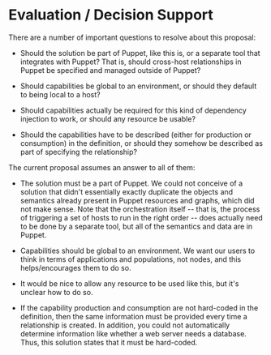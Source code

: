 Evaluation / Decision Support
=============================
There are a number of important questions to resolve about this proposal:

* Should the solution be part of Puppet, like this is, or a separate tool that
  integrates with Puppet?  That is, should cross-host relationships in Puppet
  be specified and managed outside of Puppet?

* Should capabilities be global to an environment, or should they default to
  being local to a host?

* Should capabilities actually be required for this kind of dependency
  injection to work, or should any resource be usable?

* Should the capabilities have to be described (either for production or
  consumption) in the definition, or should they somehow be described as part
  of specifying the relationship?

The current proposal assumes an answer to all of them:

* The solution must be a part of Puppet.  We could not conceive of a solution
  that didn't essentially exactly duplicate the objects and semantics already
  present in Puppet resources and graphs, which did not make sense.  Note that
  the orchestration itself -- that is, the process of triggering a set of hosts
  to run in the right order -- does actually need to be done by a separate
  tool, but all of the semantics and data are in Puppet.

* Capabilities should be global to an environment.  We want our users to think
  in terms of applications and populations, not nodes, and this
  helps/encourages them to do so.

* It would be nice to allow any resource to be used like this, but it's unclear how to do so.

* If the capability production and consumption are not hard-coded in the
  definition, then the same information must be provided every time a
  relationship is created.  In addition, you could not automatically determine
  information like whether a web server needs a database.  Thus, this solution
  states that it must be hard-coded.

